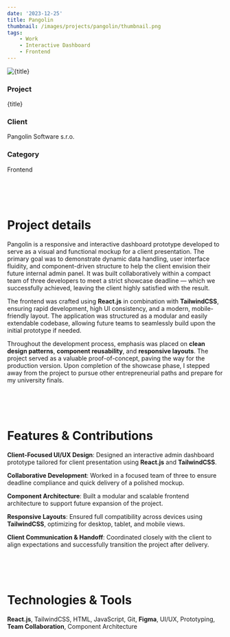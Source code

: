 ```yaml
---
date: '2023-12-25'
title: Pangolin
thumbnail: /images/projects/pangolin/thumbnail.png
tags:
    - Work
    - Interactive Dashboard
    - Frontend
---
```


<img src="/images/projects/pangolin/thumbnail.png" alt={title} class="w-full h-80 object-cover mb-4 rounded-lg" />

<div class="bg-neutral-900 flex flex-wrap gap-y-8 gap-x-20 justify-between px-8 py-6 rounded-lg xs:px-24">
    <div>
        <h3 class="!m-0 !mb-1 !font-semibold">Project</h3>
        <p class="!m-0">{title}</p>
    </div>
    <div>
        <h3 class="!m-0 !mb-1 !font-semibold">Client</h3>
        <p class="!m-0">Pangolin Software s.r.o.</p>
    </div>
    <div>
        <h3 class="!m-0 !mb-1 !font-semibold">Category</h3>
        <p class="!m-0">Frontend</p>
    </div>
</div>

<br />
<br />
<br />

# Project details

Pangolin is a responsive and interactive dashboard prototype developed to serve as a visual and functional mockup for a client presentation. The primary goal was to demonstrate dynamic data handling, user interface fluidity, and component-driven structure to help the client envision their future internal admin panel. It was built collaboratively within a compact team of three developers to meet a strict showcase deadline — which we successfully achieved, leaving the client highly satisfied with the result.

The frontend was crafted using **React.js** in combination with **TailwindCSS**, ensuring rapid development, high UI consistency, and a modern, mobile-friendly layout. The application was structured as a modular and easily extendable codebase, allowing future teams to seamlessly build upon the initial prototype if needed.

Throughout the development process, emphasis was placed on **clean design patterns**, **component reusability**, and **responsive layouts**. The project served as a valuable proof-of-concept, paving the way for the production version. Upon completion of the showcase phase, I stepped away from the project to pursue other entrepreneurial paths and prepare for my university finals.

<br />
<br />
<br />

# Features & Contributions

**Client-Focused UI/UX Design**: Designed an interactive admin dashboard prototype tailored for client presentation using **React.js** and **TailwindCSS**.

**Collaborative Development**: Worked in a focused team of three to ensure deadline compliance and quick delivery of a polished mockup.

**Component Architecture**: Built a modular and scalable frontend architecture to support future expansion of the project.

**Responsive Layouts**: Ensured full compatibility across devices using **TailwindCSS**, optimizing for desktop, tablet, and mobile views.

**Client Communication & Handoff**: Coordinated closely with the client to align expectations and successfully transition the project after delivery.

<br />
<br />
<br />

# Technologies & Tools

**React.js**, TailwindCSS, HTML, JavaScript, Git, **Figma**, UI/UX, Prototyping, **Team Collaboration**, Component Architecture
